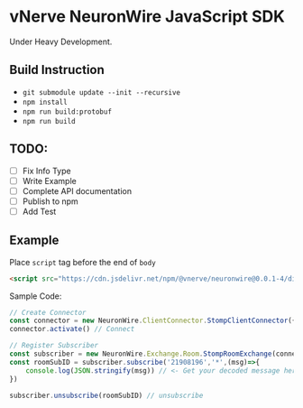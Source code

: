 # vNerve NeuronWire JavaScript SDK

Under Heavy Development.

## Build Instruction
 - `git submodule update --init --recursive`
 - `npm install`
 - `npm run build:protobuf`
 - `npm run build`

## TODO:
 - [ ] Fix Info Type
 - [ ] Write Example
 - [ ] Complete API documentation
 - [ ] Publish to npm
 - [ ] Add Test

## Example
Place `script` tag before the end of `body`
```html
<script src="https://cdn.jsdelivr.net/npm/@vnerve/neuronwire@0.0.1-4/dist/NeuronWire.js"></script>
```
Sample Code:
```javascript
// Create Connector
const connector = new NeuronWire.ClientConnector.StompClientConnector({presetServer:0})
connector.activate() // Connect

// Register Subscriber
const subscriber = new NeuronWire.Exchange.Room.StompRoomExchange(connector)
const roomSubID = subscriber.subscribe('21908196','*',(msg)=>{
    console.log(JSON.stringify(msg)) // <- Get your decoded message here
})

subscriber.unsubscribe(roomSubID) // unsubscribe

```
